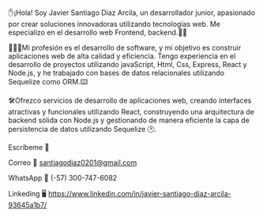 ✋¡Hola! Soy Javier Santiago Diaz Arcila, un desarrollador junior, apasionado por crear soluciones innovadoras utilizando tecnologías web. Me especializo en el desarrollo web Frontend, backend.🧑🏻‍

🧑🏻‍💻Mi profesión es el desarrollo de software, y mi objetivo es construir aplicaciones web de alta calidad y eficiencia. Tengo experiencia en el desarrollo de proyectos
utilizando javaScript, Html, Css, Express, React y Node.js, y he trabajado con bases de datos relacionales utilizando Sequelize como ORM.⌨️

🛠️Ofrezco servicios de desarrollo de aplicaciones web, creando interfaces atractivas y funcionales utilizando React, construyendo una arquitectura de backend sólida 
con Node.js y gestionando de manera eficiente la capa de persistencia de datos utilizando Sequelize 🕑.

Escríbeme 📝

Correo 📧 santiagodiaz0201@gmail.com

WhatsApp 📲 (-57) 300-747-6082

Linkeding 🖥️ https://www.linkedin.com/in/javier-santiago-diaz-arcila-93645a1b7/
